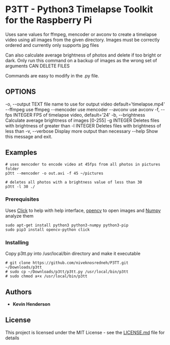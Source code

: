 # P3TT - Python3 Timelapse Toolkit for the Raspberry Pi

Uses sane values for ffmpeg, mencoder or avconv to create a timelapse video using all images from the given directory. Images must be correctly ordered and currently only supports jpg files

Can also calculate average brightness of photos and delete if too bright or dark. Only run this command on a backup of images as the wrong set of arguments CAN DELETE FILES

Commands are easy to modify in the .py file.

## OPTIONS

-o, --output TEXT  file name to use for output video
                    default='timelapse.mp4'
--ffmpeg           use ffmpeg
--mencoder         use mencoder
--avconv           use avconv
-f, --fps INTEGER  FPS of timelapse video, 
                    default='24'
-b, --brightness   Calculate average brightness of images [0-255]
-g INTEGER         Deletes files with brightness of greater than
-l INTEGER         Deletes files with brightness of less than
-v, --verbose      Display more output than necessary
--help             Show this message and exit.


## Examples

```
# uses mencoder to encode video at 45fps from all photos in pictures folder 
p3tt --mencoder -o out.avi -f 45 ~/pictures
```
```
# deletes all photos with a brightness value of less than 30
p3tt -l 30 ./
```

### Prerequisites

Uses [Click](https://github.com/pallets/click) to help with help interface, [opencv](https://www.opencv.org) to open images and [Numpy](https://www.numpy.org) analyze them

```
sudo apt-get install python3 python3-numpy python3-pip
sudo pip3 install opencv-python click
```

### Installing

Copy p3tt.py into /usr/local/bin directory and make it executable

```
# git clone https://github.com/niveknosredneh/P3TT.git ~/Downloads/p3tt
# sudo cp ~/Downloads/p3tt/p3tt.py /usr/local/bin/p3tt
# sudo chmod a+x /usr/local/bin/p3tt
```

## Authors

* **Kevin Henderson**

## License

This project is licensed under the MIT License - see the [LICENSE.md](LICENSE.md) file for details
